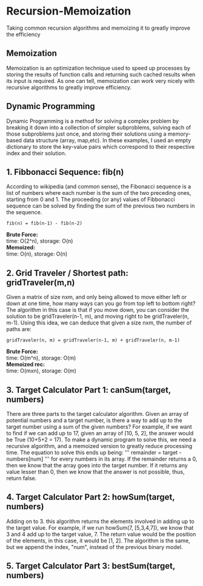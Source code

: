 # Recursion-Memoization
Taking common recursion algorithms and memoizing it to greatly improve the efficiency

## Memoization
Memoization is an optimization technique used to speed up processes by storing the results of function calls and returning such cached results when its input is required. As one can tell, memoization can work very nicely with recursive algorithms to greatly improve efficiency.

## Dynamic Programming
Dynamic Programming is a method for solving a complex problem by breaking it down into a collection of simpler subproblems, solving each of those subproblems just once, and storing their solutions using a memory-based data structure (array, map,etc).
In these examples, I used an empty dictionary to store the key-value pairs which correspond to their respective index and their solution.

## 1. Fibbonacci Sequence: fib(n)
According to wikipedia (and common sense), the Fibonacci sequence is a list of numbers where each number is the sum of the two preceding ones, starting from 0 and 1. The proceeding (or any) values of Fibbonacci sequence can be solved by finding the sum of the previous two numbers in the sequence.
```
fib(n) = fib(n-1) - fib(n-2)
```
**Brute Force:**  
time: O(2^n), storage: O(n)  
**Memoized:**  
time: O(n), storage: O(n)  

## 2. Grid Traveler / Shortest path: gridTraveler(m,n)
Given a matrix of size nxm, and only being allowed to move either left or down at one time, how many ways can you go from top left to bottom right?
The algorithm in this case is that if you move down, you can consider the solution to be gridTraveler(n-1, m), and moving right to be gridTraveler(n, m-1). Using this idea, we can deduce that given a size nxm, the number of paths are:
```
gridTraveler(n, m) = gridTraveler(n-1, m) + gridTraveler(n, m-1)
```
**Brute Force:**  
time: O(m^n), storage: O(m)  
**Memoized rec:**  
time: O(mxn), storage: O(m)

## 3. Target Calculator Part 1: canSum(target, numbers)
There are three parts to the target calculator algorithm. Given an array of potential numbers and a target number, is there a way to add up to the target number using a sum of the given numbers? For example, if we want to find if we can add up to 17, given an array of [10, 5, 2], the answer would be True (10+5+2 = 17). To make a dynamic program to solve this, we need a recursive algorithm, and a memoized version to greatly reduce processing time. The equation to solve this ends up being: 
'''
remainder = target - numbers[num]
'''
for every numbers in its array. If the remainder returns a 0, then we know that the array goes into the target number. If it returns any value lesser than 0, then we know that the answer is not possible, thus, return false.

## 4. Target Calculator Part 2: howSum(target, numbers)
Adding on to 3. this algorithm returns the elements involved in adding up to the target value. For example, if we run howSum(7, [5,3,4,7]), we know that 3 and 4 add up to the target value, 7. The return value would be the position of the elements, in this case, it would be [1, 2]. The algorithm is the same, but we append the index, "num", instead of the previous binary model.

## 5. Target Calculator Part 3: bestSum(target, numbers)
